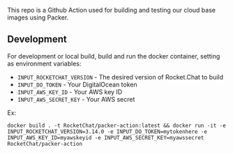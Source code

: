 This repo is a Github Action used for building and testing our cloud base images using Packer.

## Development

For development or local build, build and run the docker container, setting as environment variables:
- `INPUT_ROCKETCHAT_VERSION` - The desired version of Rocket.Chat to build
- `INPUT_DO_TOKEN` - Your DigitalOcean token
- `INPUT_AWS_KEY_ID` - Your AWS key ID
- `INPUT_AWS_SECRET_KEY` - Your AWS secret

Ex:

`docker build . -t RocketChat/packer-action:latest && docker run -it -e INPUT_ROCKETCHAT_VERSION=3.14.0 -e INPUT_DO_TOKEN=mytokenhere -e INPUT_AWS_KEY_ID=myawskeyid -e INPUT_AWS_SECRET_KEY=myawssecret RocketChat/packer-action`
